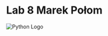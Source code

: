 # Lab 8 Marek Połom

![Python Logo](https://www.python.org/static/community_logos/python-logo.png "Sample inline image")